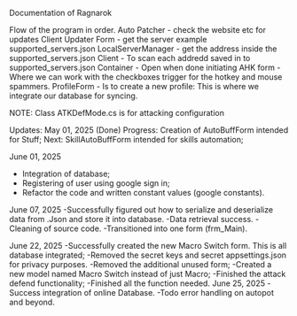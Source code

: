 Documentation of Ragnarok

Flow of the program in order.
Auto Patcher - check the website etc for updates
Client Updater Form - get the server example supported_servers.json 
LocalServerManager - get the address inside the supported_servers.json
Client -  To scan each addredd saved in to supported_servers.json
Container - Open when done initiating
AHK form - Where we can work with the checkboxes trigger for the hotkey and mouse spammers.
ProfileForm - Is to create a new profile: This is where we integrate our database for syncing.

NOTE: Class ATKDefMode.cs is for attacking configuration

Updates:
May 01, 2025 (Done)
Progress: Creation of AutoBuffForm intended for Stuff;
Next: SkillAutoBuffForm intended for skills automation;

June 01, 2025
- Integration of database;
- Registering of user using google sign in;
- Refactor the code and written constant values (google constants).

June 07, 2025
-Successfully figured out how to serialize and deserialize data from .Json and store it into database.
-Data retrieval success.
-Cleaning of source code.
-Transitioned into one form (frm_Main).

June 22, 2025
-Successfully created the new Macro Switch form. This is all database integrated;
-Removed the secret keys and secret appsettings.json for privacy purposes.
-Removed the additional unused form;
-Created a new model named Macro Switch instead of just Macro;
-Finished the attack defend functionality;
-Finished all the function needed.
June 25, 2025
-Success integration of online Database.
-Todo error handling on autopot and beyond.

